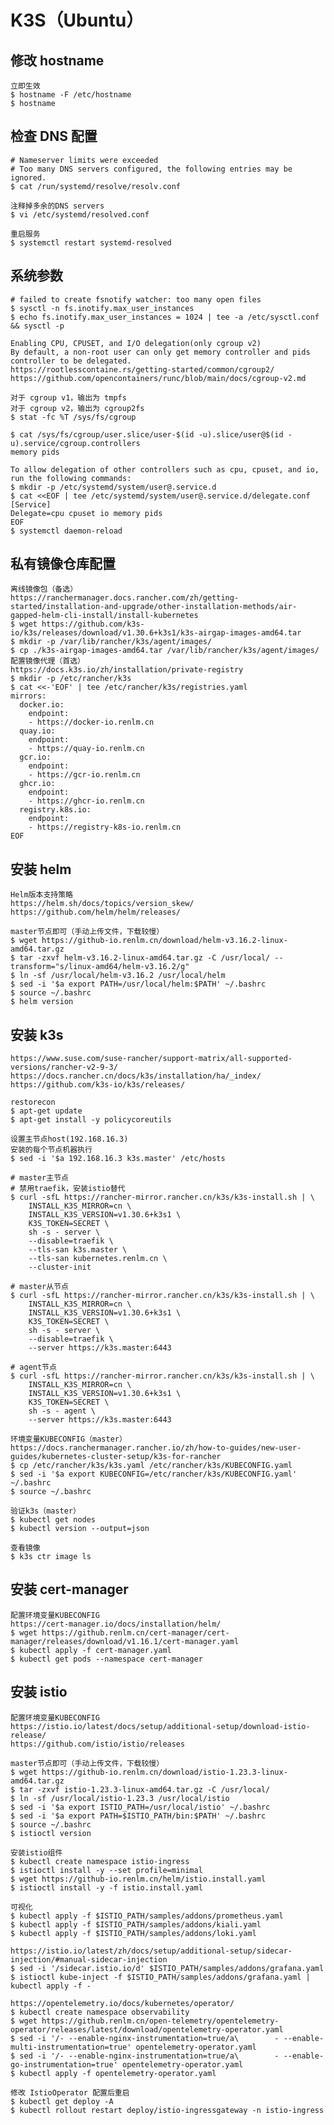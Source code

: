 # K3S（Ubuntu）

## 修改 hostname
	立即生效
	$ hostname -F /etc/hostname
	$ hostname

## 检查 DNS 配置
	# Nameserver limits were exceeded
	# Too many DNS servers configured, the following entries may be ignored.
	$ cat /run/systemd/resolve/resolv.conf
	
	注释掉多余的DNS servers
	$ vi /etc/systemd/resolved.conf
	
	重启服务
	$ systemctl restart systemd-resolved
	
## 系统参数
	# failed to create fsnotify watcher: too many open files
	$ sysctl -n fs.inotify.max_user_instances
	$ echo fs.inotify.max_user_instances = 1024 | tee -a /etc/sysctl.conf && sysctl -p
	
```
Enabling CPU, CPUSET, and I/O delegation(only cgroup v2)
By default, a non-root user can only get memory controller and pids controller to be delegated.
https://rootlesscontaine.rs/getting-started/common/cgroup2/	
https://github.com/opencontainers/runc/blob/main/docs/cgroup-v2.md

对于 cgroup v1，输出为 tmpfs
对于 cgroup v2，输出为 cgroup2fs
$ stat -fc %T /sys/fs/cgroup

$ cat /sys/fs/cgroup/user.slice/user-$(id -u).slice/user@$(id -u).service/cgroup.controllers
memory pids

To allow delegation of other controllers such as cpu, cpuset, and io, run the following commands:
$ mkdir -p /etc/systemd/system/user@.service.d
$ cat <<EOF | tee /etc/systemd/system/user@.service.d/delegate.conf
[Service]
Delegate=cpu cpuset io memory pids
EOF
$ systemctl daemon-reload
```

## 私有镜像仓库配置
```
离线镜像包（备选）
https://ranchermanager.docs.rancher.com/zh/getting-started/installation-and-upgrade/other-installation-methods/air-gapped-helm-cli-install/install-kubernetes
$ wget https://github.com/k3s-io/k3s/releases/download/v1.30.6+k3s1/k3s-airgap-images-amd64.tar
$ mkdir -p /var/lib/rancher/k3s/agent/images/
$ cp ./k3s-airgap-images-amd64.tar /var/lib/rancher/k3s/agent/images/
配置镜像代理（首选）
https://docs.k3s.io/zh/installation/private-registry
$ mkdir -p /etc/rancher/k3s
$ cat <<-'EOF' | tee /etc/rancher/k3s/registries.yaml
mirrors:
  docker.io:
    endpoint:
    - https://docker-io.renlm.cn
  quay.io:
    endpoint:
    - https://quay-io.renlm.cn
  gcr.io:
    endpoint:
    - https://gcr-io.renlm.cn
  ghcr.io:
    endpoint:
    - https://ghcr-io.renlm.cn
  registry.k8s.io:
    endpoint:
    - https://registry-k8s-io.renlm.cn
EOF
```
	
## 安装 helm
	Helm版本支持策略
	https://helm.sh/docs/topics/version_skew/
	https://github.com/helm/helm/releases/
	
	master节点即可（手动上传文件，下载较慢）
	$ wget https://github-io.renlm.cn/download/helm-v3.16.2-linux-amd64.tar.gz
	$ tar -zxvf helm-v3.16.2-linux-amd64.tar.gz -C /usr/local/ --transform="s/linux-amd64/helm-v3.16.2/g"
	$ ln -sf /usr/local/helm-v3.16.2 /usr/local/helm
	$ sed -i '$a export PATH=/usr/local/helm:$PATH' ~/.bashrc
	$ source ~/.bashrc
	$ helm version

## 安装 k3s
	https://www.suse.com/suse-rancher/support-matrix/all-supported-versions/rancher-v2-9-3/
	https://docs.rancher.cn/docs/k3s/installation/ha/_index/
	https://github.com/k3s-io/k3s/releases/
	
	restorecon
	$ apt-get update
	$ apt-get install -y policycoreutils
	
	设置主节点host(192.168.16.3)
	安装的每个节点机器执行
	$ sed -i '$a 192.168.16.3 k3s.master' /etc/hosts
		
```	
# master主节点
# 禁用traefik，安装istio替代
$ curl -sfL https://rancher-mirror.rancher.cn/k3s/k3s-install.sh | \
    INSTALL_K3S_MIRROR=cn \
    INSTALL_K3S_VERSION=v1.30.6+k3s1 \
    K3S_TOKEN=SECRET \
    sh -s - server \
    --disable=traefik \
    --tls-san k3s.master \
    --tls-san kubernetes.renlm.cn \
    --cluster-init
```

```	
# master从节点
$ curl -sfL https://rancher-mirror.rancher.cn/k3s/k3s-install.sh | \
    INSTALL_K3S_MIRROR=cn \
    INSTALL_K3S_VERSION=v1.30.6+k3s1 \
    K3S_TOKEN=SECRET \
    sh -s - server \
    --disable=traefik \
    --server https://k3s.master:6443
```

```	
# agent节点
$ curl -sfL https://rancher-mirror.rancher.cn/k3s/k3s-install.sh | \
    INSTALL_K3S_MIRROR=cn \
    INSTALL_K3S_VERSION=v1.30.6+k3s1 \
    K3S_TOKEN=SECRET \
    sh -s - agent \
    --server https://k3s.master:6443
```

	环境变量KUBECONFIG（master）
	https://docs.ranchermanager.rancher.io/zh/how-to-guides/new-user-guides/kubernetes-cluster-setup/k3s-for-rancher
	$ cp /etc/rancher/k3s/k3s.yaml /etc/rancher/k3s/KUBECONFIG.yaml
	$ sed -i '$a export KUBECONFIG=/etc/rancher/k3s/KUBECONFIG.yaml' ~/.bashrc
	$ source ~/.bashrc
	
	验证k3s（master）
	$ kubectl get nodes
	$ kubectl version --output=json
	
	查看镜像
	$ k3s ctr image ls

## 安装 cert-manager
	配置环境变量KUBECONFIG
	https://cert-manager.io/docs/installation/helm/
	$ wget https://github.renlm.cn/cert-manager/cert-manager/releases/download/v1.16.1/cert-manager.yaml
	$ kubectl apply -f cert-manager.yaml
	$ kubectl get pods --namespace cert-manager
	
## 安装 istio
	配置环境变量KUBECONFIG
	https://istio.io/latest/docs/setup/additional-setup/download-istio-release/
	https://github.com/istio/istio/releases
	
	master节点即可（手动上传文件，下载较慢）
	$ wget https://github-io.renlm.cn/download/istio-1.23.3-linux-amd64.tar.gz
	$ tar -zxvf istio-1.23.3-linux-amd64.tar.gz -C /usr/local/
	$ ln -sf /usr/local/istio-1.23.3 /usr/local/istio
	$ sed -i '$a export ISTIO_PATH=/usr/local/istio' ~/.bashrc
	$ sed -i '$a export PATH=$ISTIO_PATH/bin:$PATH' ~/.bashrc
	$ source ~/.bashrc
	$ istioctl version
	
	安装istio组件
	$ kubectl create namespace istio-ingress
	$ istioctl install -y --set profile=minimal
	$ wget https://github-io.renlm.cn/helm/istio.install.yaml
	$ istioctl install -y -f istio.install.yaml
	
	可视化
	$ kubectl apply -f $ISTIO_PATH/samples/addons/prometheus.yaml
	$ kubectl apply -f $ISTIO_PATH/samples/addons/kiali.yaml
	$ kubectl apply -f $ISTIO_PATH/samples/addons/loki.yaml
	
	https://istio.io/latest/zh/docs/setup/additional-setup/sidecar-injection/#manual-sidecar-injection
	$ sed -i '/sidecar.istio.io/d' $ISTIO_PATH/samples/addons/grafana.yaml
	$ istioctl kube-inject -f $ISTIO_PATH/samples/addons/grafana.yaml | kubectl apply -f -
	
	https://opentelemetry.io/docs/kubernetes/operator/
	$ kubectl create namespace observability
	$ wget https://github.renlm.cn/open-telemetry/opentelemetry-operator/releases/latest/download/opentelemetry-operator.yaml
	$ sed -i '/- --enable-nginx-instrumentation=true/a\        - --enable-multi-instrumentation=true' opentelemetry-operator.yaml
	$ sed -i '/- --enable-nginx-instrumentation=true/a\        - --enable-go-instrumentation=true' opentelemetry-operator.yaml
	$ kubectl apply -f opentelemetry-operator.yaml
	
	修改 IstioOperator 配置后重启
	$ kubectl get deploy -A
	$ kubectl rollout restart deploy/istio-ingressgateway -n istio-ingress
